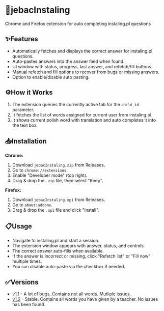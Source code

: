 # 🖕jebacInstaling

Chrome and Firefox extension for auto completing instaling.pl questions

## ✨Features

- Automatically fetches and displays the correct answer for instaling.pl questions.
- Auto-pastes answers into the answer field when found.
- UI window with status, progress, last answer, and refetch/fill buttons.
- Manual refetch and fill options to recover from bugs or missing answers.
- Option to enable/disable auto pasting.

## ⚙️How it Works

1. The extension queries the currently active tab for the `child_id` parameter.
2. It fetches the list of words assigned for current user from instaling.pl.
3. It shows current polish word with translation and auto completes it into the text box. 

## 📥Installation

**Chrome:**
1. Download `jebacInstaling.zip` from Releases.
2. Go to `chrome://extensions`.
3. Enable "Developer mode" (top right).
4. Drag & drop the `.zip` file, then select "Keep".

**Firefox:**
1. Download `jebacInstaling.xpi` from Releases.
2. Go to `about:addons`.
3. Drag & drop the `.xpi` file and click "Install".

## 📋Usage

- Navigate to instaling.pl and start a session.
- The extension window appears with answer, status, and controls.
- The correct answer auto-fills when available.
- If the answer is incorrect or missing, click "Refetch list" or "Fill now" multiple times.
- You can disable auto-paste via the checkbox if needed.

## ✅Versions

- [v1.1](https://github.com/jurek-zsl/jebacInstaling/releases/tag/v1.2) - A lot of bugs. Contains not all words. Mutliple issues.
- [v1.2](https://github.com/jurek-zsl/jebacInstaling/releases/tag/RELEASE) - Stable. Contains all words you have given by a teacher. No issues has been found. 